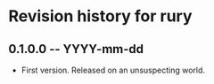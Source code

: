 # Revision history for rury

## 0.1.0.0 -- YYYY-mm-dd

* First version. Released on an unsuspecting world.

